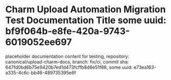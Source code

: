 # Charm Upload Automation Migration Test Documentation Title some uuid: bf9f064b-e8fe-420a-9743-6019052ee697
 placeholder documentation content for testing,  repository: canonical/upload-charm-docs,  branch: fix/ci,  commit sha: 647fd0bd6b75e9420b7ed1d473fcffb8d6e51f88,  some uuid: e73ea163-a335-4c6c-bb46-489735395e6f
